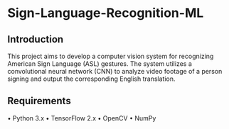 # Sign-Language-Recognition-ML

## Introduction
This project aims to develop a computer vision system for recognizing American Sign Language (ASL) gestures. The system utilizes a convolutional neural network (CNN) to analyze video footage of a person signing and output the corresponding English translation.
## Requirements
•	Python 3.x
•	TensorFlow 2.x
•	OpenCV
•	NumPy
